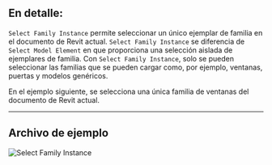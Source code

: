 ## En detalle:
`Select Family Instance` permite seleccionar un único ejemplar de familia en el documento de Revit actual. `Select Family Instance` se diferencia de `Select Model Element` en que proporciona una selección aislada de ejemplares de familia. Con `Select Family Instance`, solo se pueden seleccionar las familias que se pueden cargar como, por ejemplo, ventanas, puertas y modelos genéricos.

En el ejemplo siguiente, se selecciona una única familia de ventanas del documento de Revit actual.
___
## Archivo de ejemplo

![Select Family Instance](./Dynamo.Nodes.DSModelFamilyInstanceSelection_img.jpg)
